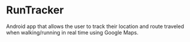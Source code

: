 # RunTracker
Android app that allows the user to track their location and route traveled when walking/running in real time using Google Maps.
